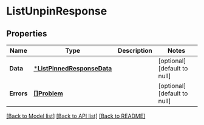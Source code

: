 # ListUnpinResponse

## Properties
Name | Type | Description | Notes
------------ | ------------- | ------------- | -------------
**Data** | [***ListPinnedResponseData**](ListPinnedResponse_data.md) |  | [optional] [default to null]
**Errors** | [**[]Problem**](Problem.md) |  | [optional] [default to null]

[[Back to Model list]](../README.md#documentation-for-models) [[Back to API list]](../README.md#documentation-for-api-endpoints) [[Back to README]](../README.md)

